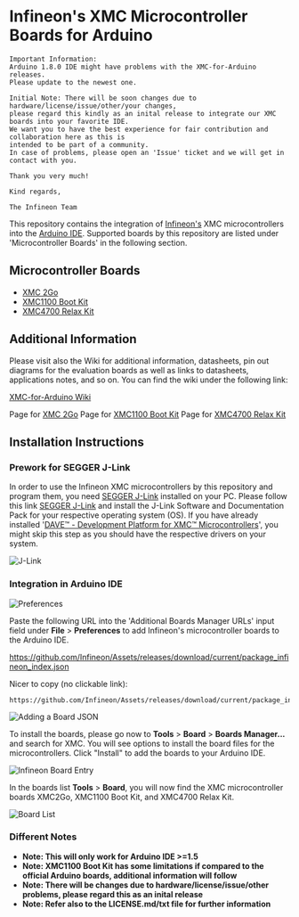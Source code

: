 # Infineon's XMC Microcontroller Boards for Arduino

```
Important Information: 
Arduino 1.8.0 IDE might have problems with the XMC-for-Arduino releases. 
Please update to the newest one. 

Initial Note: There will be soon changes due to hardware/license/issue/other/your changes,
please regard this kindly as an inital release to integrate our XMC boards into your favorite IDE.
We want you to have the best experience for fair contribution and collaboration here as this is
intended to be part of a community.
In case of problems, please open an 'Issue' ticket and we will get in contact with you.

Thank you very much!

Kind regards,

The Infineon Team
```

This repository contains the integration of [Infineon's](https://www.infineon.com/) XMC microcontrollers into the [Arduino IDE](https://www.arduino.cc/en/main/software).
Supported boards by this repository are listed under 'Microcontroller Boards' in the following section.

## Microcontroller Boards

* [XMC 2Go](https://www.infineon.com/cms/en/product/evaluation-boards/KIT_XMC_2GO_XMC1100_V1/productType.html?productType=db3a304443537c4e01436ccecb5d154f)
* [XMC1100 Boot Kit](https://www.infineon.com/cms/en/product/evaluation-boards/KIT_XMC11_BOOT_001/productType.html?productType=db3a30443b360d0e013b8f5163c46f62#ispnTab1)
* [XMC4700 Relax Kit](https://www.infineon.com/cms/en/product/evaluation-boards/KIT_XMC47_RELAX_LITE_V1/productType.html?productType=5546d46250cc1fdf0150f6a2788e6e89)

## Additional Information
Please visit also the Wiki for additional information, datasheets, pin out diagrams for the evaluation boards as well as links to datasheets, applications notes, and so on. 
You can find the wiki under the following link:

[XMC-for-Arduino Wiki](https://github.com/Infineon/XMC-for-Arduino/wiki)

Page for [XMC 2Go](https://github.com/Infineon/XMC-for-Arduino/wiki/XMC-2Go)
Page for [XMC1100 Boot Kit](https://github.com/Infineon/XMC-for-Arduino/wiki/XMC1100-Boot-Kit)
Page for [XMC4700 Relax Kit](https://github.com/Infineon/XMC-for-Arduino/wiki/XMC4700-Relax-Kit)

## Installation Instructions

### Prework for SEGGER J-Link

In order to use the Infineon XMC microcontrollers by this repository and program them, you need [SEGGER J-Link](https://www.segger.com/downloads/jlink) installed on your PC. Please follow this link [SEGGER J-Link](https://www.segger.com/downloads/jlink) and install the J-Link Software and Documentation Pack for your respective operating system (OS).
If you have already installed '[DAVE™ - Development Platform for XMC™ Microcontrollers](https://www.infineon.com/cms/de/product/microcontroller/32-bit-industrial-microcontroller-based-on-arm-registered-cortex-registered-m/dave-version-4-free-development-platform-for-code-generation/channel.html?channel=db3a30433580b37101359f8ee6963814)', you might skip this step as you should have the respective drivers on your system.

![J-Link](https://raw.githubusercontent.com/infineon/assets/master/Pictures/J-Link_Packages.png)

### Integration in Arduino IDE

![Preferences](https://raw.githubusercontent.com/infineon/assets/master/Pictures/Preferences.png)

Paste the following URL into the 'Additional Boards Manager URLs' input field under **File** > **Preferences** to add Infineon's microcontroller boards to the Arduino IDE.

https://github.com/Infineon/Assets/releases/download/current/package_infineon_index.json

Nicer to copy (no clickable link):

```
https://github.com/Infineon/Assets/releases/download/current/package_infineon_index.json
```

![Adding a Board JSON](https://raw.githubusercontent.com/infineon/assets/master/Pictures/Preferences_JSON.png)

To install the boards, please go now to **Tools** > **Board** > **Boards Manager...** and search for XMC. You will see options to install the board files for the microcontrollers. Click "Install" to add the boards to your Arduino IDE.

![Infineon Board Entry](https://raw.githubusercontent.com/infineon/assets/master/Pictures/Boards_Manager_Entry.png)

In the boards list **Tools** > **Board**, you will now find the XMC microcontroller boards XMC2Go, XMC1100 Boot Kit, and XMC4700 Relax Kit.

![Board List](https://raw.githubusercontent.com/infineon/assets/master/Pictures/Board_List.png)

### Different Notes

* **Note: This will only work for Arduino IDE >=1.5**
* **Note: XMC1100 Boot Kit has some limitations if compared to the official Arduino boards, additional information will follow**
* **Note: There will be changes due to hardware/license/issue/other problems, please regard this as an inital release**
* **Note: Refer also to the LICENSE.md/txt file for further information**

